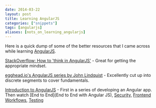 ```yaml
---
date: 2014-03-22
layout: post
title: Learning AngularJS
categories: ["snippets"]
tags: [angularjs]
aliases: [nots_on_learning_angularjs]
---
```


Here is a quick dump of some of the better resources that I came across while learning [AngularJS](http://angularjs.org).

[StackOverflow: How to 'think in AngularJS'](http://stackoverflow.com/questions/14994391/how-do-i-think-in-angularjs-if-i-have-a-jquery-background) - Great for getting the appropriate mindset.

[egghead.io's AngularJS series by John Lindquist](https://www.youtube.com/playlist?list=PLP6DbQBkn9ymGQh2qpk9ImLHdSH5T7yw7) - Excellently cut up into discrete segments to cover fundamentals.

[Introduction to AngularJS](https://www.youtube.com/watch?v=8ILQOFAgaXE) - First in a series of developing an Angular app. Then watch [End to End](End to End with Angular JS), [Security](https://www.youtube.com/watch?v=18ifoT-Id54&list=UU8TXEl4mrSZ4BVOkOJdhXQA), [Frontend Workflows](https://www.youtube.com/watch?v=fSAgFxjFSqY&list=UU8TXEl4mrSZ4BVOkOJdhXQA), [Testing](https://www.youtube.com/watch?v=UYVcY9EJcRs&list=UU8TXEl4mrSZ4BVOkOJdhXQA)
